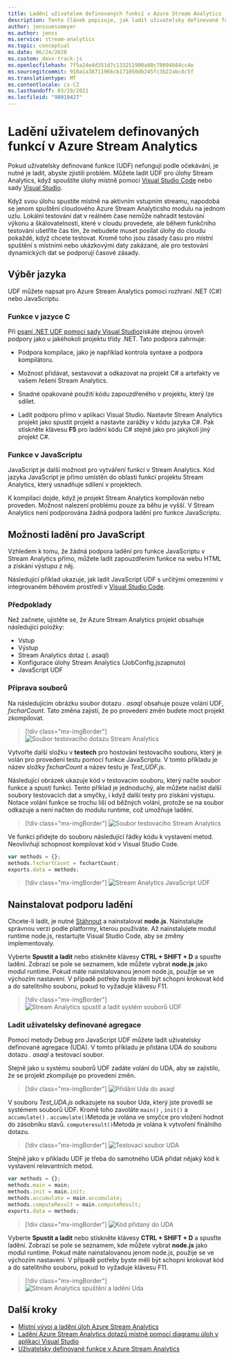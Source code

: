 ```yaml
---
title: Ladění uživatelem definovaných funkcí v Azure Stream Analytics
description: Tento článek popisuje, jak ladit uživatelsky definované funkce v Azure Stream Analytics.
author: jenssuessmeyer
ms.author: jenss
ms.service: stream-analytics
ms.topic: conceptual
ms.date: 06/24/2020
ms.custom: devx-track-js
ms.openlocfilehash: 7f5a24e4d351d7c133251900a80c70094b84cc4e
ms.sourcegitcommit: 910a1a38711966cb171050db245fc3b22abc8c5f
ms.translationtype: MT
ms.contentlocale: cs-CZ
ms.lasthandoff: 03/19/2021
ms.locfileid: "98019427"
---
```

# <a name="debug-user-defined-functions-in-azure-stream-analytics"></a>Ladění uživatelem definovaných funkcí v Azure Stream Analytics 

Pokud uživatelsky definované funkce (UDF) nefungují podle očekávání, je nutné je ladit, abyste zjistili problém. Můžete ladit UDF pro úlohy Stream Analytics, když spouštíte úlohy místně pomocí [Visual Studio Code](visual-studio-code-local-run-live-input.md) nebo sady [Visual Studio](stream-analytics-vs-tools-local-run.md).

Když svou úlohu spustíte místně na aktivním vstupním streamu, napodobá se jenom spuštění cloudového Azure Stream Analyticsho modulu na jednom uzlu. Lokální testování dat v reálném čase nemůže nahradit testování výkonu a škálovatelnosti, které v cloudu provedete, ale během funkčního testování ušetříte čas tím, že nebudete muset posílat úlohy do cloudu pokaždé, když chcete testovat. Kromě toho jsou zásady času pro místní spuštění s místními nebo ukázkovými daty zakázané, ale pro testování dynamických dat se podporují časové zásady.

## <a name="pick-your-language"></a>Výběr jazyka

UDF můžete napsat pro Azure Stream Analytics pomocí rozhraní .NET (C#) nebo JavaScriptu. 

### <a name="functions-in-c"></a>Funkce v jazyce C # 

Při [psaní .NET UDF pomocí sady Visual Studio](stream-analytics-edge-csharp-udf-methods.md)získáte stejnou úroveň podpory jako u jakéhokoli projektu třídy .NET. Tato podpora zahrnuje:

* Podpora kompilace, jako je například kontrola syntaxe a podpora kompilátoru.

* Možnost přidávat, sestavovat a odkazovat na projekt C# a artefakty ve vašem řešení Stream Analytics. 

* Snadné opakované použití kódu zapouzdřeného v projektu, který lze sdílet. 

* Ladit podporu přímo v aplikaci Visual Studio. Nastavte Stream Analytics projekt jako spustit projekt a nastavte zarážky v kódu jazyka C#. Pak stiskněte klávesu **F5** pro ladění kódu C# stejně jako pro jakýkoli jiný projekt C#. 

### <a name="functions-in-javascript"></a>Funkce v JavaScriptu

JavaScript je další možnost pro vytváření funkcí v Stream Analytics. Kód jazyka JavaScript je přímo umístěn do oblasti funkcí projektu Stream Analytics, který usnadňuje sdílení v projektech.

K kompilaci dojde, když je projekt Stream Analytics kompilován nebo proveden. Možnost nalezení problému pouze za běhu je vyšší. V Stream Analytics není podporována žádná podpora ladění pro funkce JavaScriptu.

## <a name="debug-options-for-javascript"></a>Možnosti ladění pro JavaScript

Vzhledem k tomu, že žádná podpora ladění pro funkce JavaScriptu v Stream Analytics přímo, můžete ladit zapouzdřením funkce na webu HTML a získání výstupu z něj.

Následující příklad ukazuje, jak ladit JavaScript UDF s určitými omezeními v integrovaném běhovém prostředí v [Visual Studio Code](quick-create-visual-studio-code.md).

### <a name="prerequisites"></a>Předpoklady

Než začnete, ujistěte se, že Azure Stream Analytics projekt obsahuje následující položky:

* Vstup 
* Výstup 
* Stream Analytics dotaz (. asaql) 
* Konfigurace úlohy Stream Analytics (JobConfig.jszapnuto)
* JavaScript UDF

### <a name="prepare-files"></a>Příprava souborů

Na následujícím obrázku soubor dotazu *. asaql* obsahuje pouze volání UDF, *fxcharCount*. Tato změna zajistí, že po provedení změn budete moct projekt zkompilovat.

> [!div class="mx-imgBorder"]
> ![Soubor testovacího dotazu Stream Analytics](./media/debug-user-defined-functions/asaql-file.png)

Vytvořte další složku v **testech** pro hostování testovacího souboru, který je volán pro provedení testu pomocí funkce JavaScriptu. V tomto příkladu je název složky *fxcharCount* a název testu je *Test_UDF.js*. 

Následující obrázek ukazuje kód v testovacím souboru, který načte soubor funkce a spustí funkci. Tento příklad je jednoduchý, ale můžete načíst další soubory testovacích dat a smyčky, i když další testy pro získání výstupu. Notace volání funkce se trochu liší od běžných volání, protože se na soubor odkazuje a není načten do modulu runtime, což umožňuje ladění. 

> [!div class="mx-imgBorder"]
> ![Soubor testovacího Stream Analytics](./media/debug-user-defined-functions/test-file.png)

Ve funkci přidejte do souboru následující řádky kódu k vystavení metod. Neovlivňují schopnost kompilovat kód v Visual Studio Code.

```javascript
var methods = {};
methods.fxchartCount = fxchartCount;
exports.data = methods;
``` 

> [!div class="mx-imgBorder"]
> ![Stream Analytics JavaScript UDF](./media/debug-user-defined-functions/udf-file.png)
  
## <a name="install-debug-support"></a>Nainstalovat podporu ladění

Chcete-li ladit, je nutné [Stáhnout](https://nodejs.org/en/download/) a nainstalovat **node.js**. Nainstalujte správnou verzi podle platformy, kterou používáte. Až nainstalujete modul runtime node.js, restartujte Visual Studio Code, aby se změny implementovaly. 

Vyberte **Spustit a ladit** nebo stiskněte klávesy **CTRL + SHIFT + D** a spusťte ladění. Zobrazí se pole se seznamem, kde můžete vybrat **node.js** jako modul runtime. Pokud máte nainstalovanou jenom node.js, použije se ve výchozím nastavení. V případě potřeby byste měli být schopni krokovat kód a do satelitního souboru, pokud to vyžaduje klávesu F11. 

> [!div class="mx-imgBorder"]
> ![Stream Analytics spustit a ladit systém souborů UDF](./media/debug-user-defined-functions/run-debug-udf.png)

### <a name="debug-user-defined-aggregates"></a>Ladit uživatelsky definované agregace 

Pomocí metody Debug pro JavaScript UDF můžete ladit uživatelsky definované agregace (UDA). V tomto příkladu je přidána UDA do souboru dotazu *. asaql* a testovací soubor.

Stejně jako u systému souborů UDF zadáte volání do UDA, aby se zajistilo, že se projekt zkompiluje po provedení změn. 

> [!div class="mx-imgBorder"]
> ![Přidání Uda do asaql](./media/debug-user-defined-functions/asaql-uda.png)

V souboru *Test_UDA.js* odkazujete na soubor Uda, který jste provedli se systémem souborů UDF. Kromě toho zavoláte `main()` , `init()` a `accumulate()` . `accumulate()`Metoda je volána ve smyčce pro vložení hodnot do zásobníku stavů. `computeresult()`Metoda je volána k vytvoření finálního dotazu. 

> [!div class="mx-imgBorder"]
> ![Testovací soubor UDA](./media/debug-user-defined-functions/uda-test.png)

Stejně jako v příkladu UDF je třeba do samotného UDA přidat nějaký kód k vystavení relevantních metod.

```javascript
var methods = {};
methods.main = main;
methods.init = main.init;
methods.accumulate = main.accumulate;
methods.computeResult = main.computeResult;
exports.data = methods;
``` 

> [!div class="mx-imgBorder"]
> ![Kód přidaný do UDA](./media/debug-user-defined-functions/uda-expose-methods.png)

Vyberte **Spustit a ladit** nebo stiskněte klávesy **CTRL + SHIFT + D** a spusťte ladění. Zobrazí se pole se seznamem, kde můžete vybrat **node.js** jako modul runtime. Pokud máte nainstalovanou jenom node.js, použije se ve výchozím nastavení. V případě potřeby byste měli být schopni krokovat kód a do satelitního souboru, pokud to vyžaduje klávesu F11.

> [!div class="mx-imgBorder"]
> ![Stream Analytics spuštění a ladění Uda](./media/debug-user-defined-functions/run-debug-uda.png)


## <a name="next-steps"></a>Další kroky

* [Místní vývoj a ladění úloh Azure Stream Analytics](develop-locally.md)
* [Ladění Azure Stream Analytics dotazů místně pomocí diagramu úloh v aplikaci Visual Studio](debug-locally-using-job-diagram.md)
* [Uživatelsky definované funkce v Azure Stream Analytics](functions-overview.md)
 
